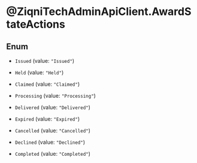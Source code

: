 # @ZiqniTechAdminApiClient.AwardStateActions

## Enum


* `Issued` (value: `"Issued"`)

* `Held` (value: `"Held"`)

* `Claimed` (value: `"Claimed"`)

* `Processing` (value: `"Processing"`)

* `Delivered` (value: `"Delivered"`)

* `Expired` (value: `"Expired"`)

* `Cancelled` (value: `"Cancelled"`)

* `Declined` (value: `"Declined"`)

* `Completed` (value: `"Completed"`)


